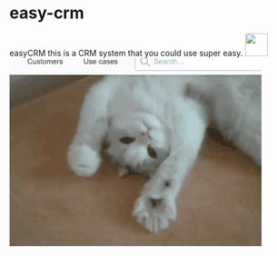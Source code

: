 # easy-crm
easyCRM this is a CRM system that you could use super easy. 
<img src="https://media.giphy.com/media/vFKqnCdLPNOKc/giphy.gif" width="40" height="40" />
![](https://github.com/IgorPahota/easy-crm/blob/allcontacts/captured.gif)

